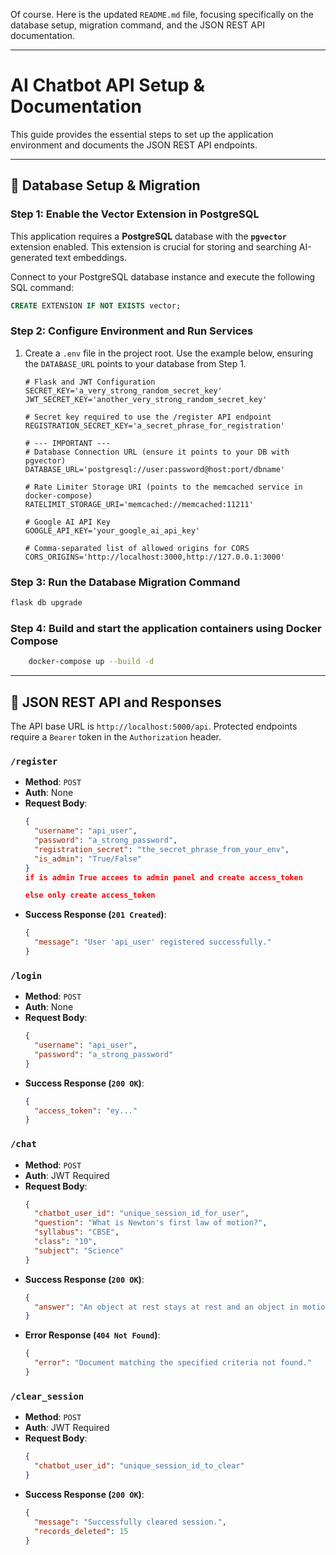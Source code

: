Of course. Here is the updated `README.md` file, focusing specifically on the database setup, migration command, and the JSON REST API documentation.

-----

# AI Chatbot API Setup & Documentation

This guide provides the essential steps to set up the application environment and documents the JSON REST API endpoints.

-----

## 🔧 Database Setup & Migration

### Step 1: Enable the Vector Extension in PostgreSQL

This application requires a **PostgreSQL** database with the **`pgvector`** extension enabled. This extension is crucial for storing and searching AI-generated text embeddings.

Connect to your PostgreSQL database instance and execute the following SQL command:

```sql
CREATE EXTENSION IF NOT EXISTS vector;
```

### Step 2: Configure Environment and Run Services

1.  Create a `.env` file in the project root. Use the example below, ensuring the `DATABASE_URL` points to your database from Step 1.

    ```env
    # Flask and JWT Configuration
    SECRET_KEY='a_very_strong_random_secret_key'
    JWT_SECRET_KEY='another_very_strong_random_secret_key'

    # Secret key required to use the /register API endpoint
    REGISTRATION_SECRET_KEY='a_secret_phrase_for_registration'

    # --- IMPORTANT ---
    # Database Connection URL (ensure it points to your DB with pgvector)
    DATABASE_URL='postgresql://user:password@host:port/dbname'

    # Rate Limiter Storage URI (points to the memcached service in docker-compose)
    RATELIMIT_STORAGE_URI='memcached://memcached:11211'

    # Google AI API Key
    GOOGLE_API_KEY='your_google_ai_api_key'

    # Comma-separated list of allowed origins for CORS
    CORS_ORIGINS='http://localhost:3000,http://127.0.0.1:3000'
    ```

### Step 3: Run the Database Migration Command
```bash
flask db upgrade
```

### Step 4:  Build and start the application containers using Docker Compose

```bash
    docker-compose up --build -d
```


-----

## 📖 JSON REST API and Responses

The API base URL is `http://localhost:5000/api`. Protected endpoints require a `Bearer` token in the `Authorization` header.

### `/register`

  * **Method**: `POST`
  * **Auth**: None
  * **Request Body**:
    ```json
    {
      "username": "api_user",
      "password": "a_strong_password",
      "registration_secret": "the_secret_phrase_from_your_env",
      "is_admin": "True/False"
    }
    if is admin True accees to admin panel and create access_token
    
    else only create access_token

    ```
  * **Success Response (`201 Created`)**:
    ```json
    {
      "message": "User 'api_user' registered successfully."
    }
    ```

### `/login`

  * **Method**: `POST`
  * **Auth**: None
  * **Request Body**:
    ```json
    {
      "username": "api_user",
      "password": "a_strong_password"
    }
    ```
  * **Success Response (`200 OK`)**:
    ```json
    {
      "access_token": "ey..."
    }
    ```

### `/chat`

  * **Method**: `POST`
  * **Auth**: JWT Required
  * **Request Body**:
    ```json
    {
      "chatbot_user_id": "unique_session_id_for_user",
      "question": "What is Newton's first law of motion?",
      "syllabus": "CBSE",
      "class": "10",
      "subject": "Science"
    }
    ```
  * **Success Response (`200 OK`)**:
    ```json
    {
      "answer": "An object at rest stays at rest and an object in motion stays in motion with the same speed and in the same direction unless acted upon by an unbalanced force."
    }
    ```
  * **Error Response (`404 Not Found`)**:
    ```json
    {
      "error": "Document matching the specified criteria not found."
    }
    ```

### `/clear_session`

  * **Method**: `POST`
  * **Auth**: JWT Required
  * **Request Body**:
    ```json
    {
      "chatbot_user_id": "unique_session_id_to_clear"
    }
    ```
  * **Success Response (`200 OK`)**:
    ```json
    {
      "message": "Successfully cleared session.",
      "records_deleted": 15
    }
    ```

